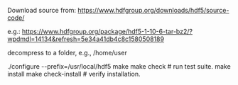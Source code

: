 Download source from:
https://www.hdfgroup.org/downloads/hdf5/source-code/

e.g.:
https://www.hdfgroup.org/package/hdf5-1-10-6-tar-bz2/?wpdmdl=14134&refresh=5e34a41db4c8c1580508189

decompress to a folder, e.g., /home/user

./configure --prefix=/usr/local/hdf5 <more configure_flags>
make
make check                # run test suite.
make install
make check-install        # verify installation.
